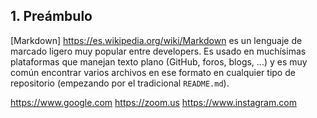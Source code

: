 ## 1. Preámbulo

[Markdown]
https://es.wikipedia.org/wiki/Markdown 
es un lenguaje de marcado
ligero muy popular entre developers. Es usado en muchísimas plataformas que
manejan texto plano (GitHub, foros, blogs, ...) y es muy común
encontrar varios archivos en ese formato en cualquier tipo de repositorio
(empezando por el tradicional `README.md`).


https://www.google.com
https://zoom.us
https://www.instagram.com